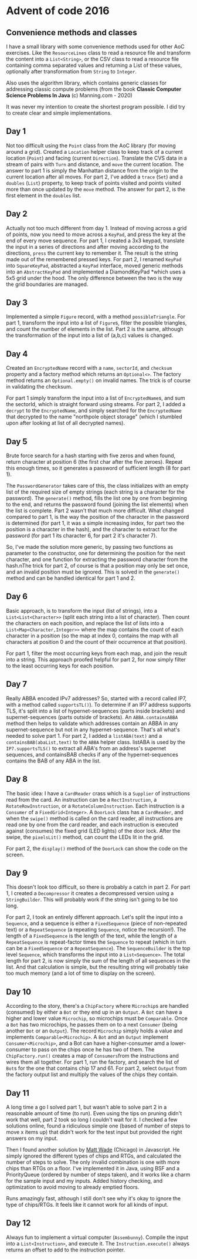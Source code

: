 # Advent of code 2016

## Convenience methods and classes
I have a small library with some convenience methods used for other AoC exercises. Like the ```ResourceLines``` class 
to read a resource file and transform the content into a ```List<String>```, or the CSV class to read a resource 
file containing comma separated values and returning a List of these values, optionally after transformation from 
```String``` to ```Integer```.

Also uses the algorithm library, which contains generic classes for addressing classic compute problems (from the book 
**Classic Computer Science Problems In Java** (c) Manning.com - 2020) 

It was never my intention to create the shortest program possible. I did try to create clear and simple implementations.

## Day 1
Not too difficult using the ```Point``` class from the AoC library (for moving around a grid). Created a ```Location``` 
helper class to keep track of a current location (```Point```) and facing (current ```Direction```). Translate the CVS 
data in a stream of pairs with ```Turn``` and distance, and ```move``` the current location.
The answer to part 1 is simply the Manhattan distance from the origin to the current location after all moves.
For part 2, I've added a ```trace``` (```Set```) and a ```doubles``` (```List```) property, to keep track of points 
visited and points visited more than once updated by the ```move``` method. The answer for part 2, is the first element 
in the ```doubles``` list.

## Day 2
Actually not too much different from day 1. Instead of moving across a grid of points, now you need to move across a
```KeyPad```, and press the key at the end of every move sequence. For part 1, I created a 3x3 keypad, translate the
input in a series of directions and after moving according to the directions, ```press``` the current key to 
remember it. The result is the string made out of the remembered pressed keys.
For part 2, I renamed ```KeyPad``` into ```SquareKeyPad```, abstracted a ```KeyPad``` interface, moved generic methods
into an ```AbstractKeyPad``` and implemented a DiamondKeyPad *which uses a 5x5 grid under the hood. The only
difference between the two is the way the grid boundaries are managed.

## Day 3
Implemented a simple ```Figure``` record, with a method ```possibleTriangle```. For part 1, transform the input
into a list of ```Figure```s, filter the possible triangles, and count the number of elements in the list.
Part 2 is the same, although the transformation of the input into a list of (a,b,c) values is changed.

## Day 4
Created an ```EncryptedName``` record with a ```name```, ```sectorId```, and ```checksum``` property and a factory
method which returns an ```Optional<>```. The factory method returns an ```Optional.empty()``` on invalid names. The 
trick is of course in validating the checksum.

For part 1 simply transform the input into a list of ```EncryptedName```s, and sum the sectorId, which is straight 
forward using streams. For part 2, I added a ```decrypt``` to the ```EncryptedName```, and simply searched for the
```EncryptedName``` that decrypted to the name "northpole object storage" (which I stumbled upon after looking at list 
of all decrypted names).

## Day 5
Brute force search for a hash starting with five zeros and when found, return character at position 6 (the first 
char after the five zeroes). Repeat this enough times, so it generates a password of sufficient length (8 for part 1). 

The ```PasswordGenerator``` takes care of this, the class initializes with an empty list of the required size of
empty strings (each string is a character for the password). The ```generate()``` method, fills the list one by one
from beginning to the end, and returns the password found (joining the list elements) when the list is complete.
Part 2 wasn't that much more difficult. What changed compared to part 1, is the way the position of the character
in the password is determined (for part 1, it was a simple increasing index, for part two the position is a character 
in the hash), and the character to extract for the password (for part 1 its character 6, for part 2 it's character 7).

So, I've made the solution more generic, by passing two functions as parameter to the constructor, one for determining
the position for the next character, and one function for extracting the password character from the hash.nThe trick
for part 2, of course is that a position may only be set once, and an invalid position must be ignored. This is solved
in the ```generate()``` method and can be handled identical for part 1 and 2.

## Day 6
Basic approach, is to transform the input (list of strings), into a ```List<List<Character>>``` (split each string 
into a list of character). Then count the characters on each position, and replace the list of lists into a 
```List<Map<Character,Integer>>``` where the map contains the count of each character in a position (so the map
at index 0, contains the map with all characters at position 0 and the count of their occurrence at that position).

For part 1, filter the most occurring keys from each map, and join the result into a string. This approach proofed 
helpful for part 2, for now simply filter to the least occurring keys for each position.

## Day 7
Really ABBA encoded IPv7 addresses? So, started with a record called IP7, with a method called ```supportsTL()```).
To determine if an IP7 address supports TLS, it's split into a list of hypernet-sequences (parts inside brackets) and
supernet-sequences (parts outside of brackets). An ```ABBA.containsABBA``` method then helps to validate which 
addresses contain an ABBA in any supernet-sequence but not in any hypernet-sequence. That's all what's needed to solve 
part 1. For part 2, I added a ```listABA(text)``` and a ```containsBAB(abaList,text)``` to the ```ABBA``` helper class. 
listABA is used by the ```IP7.supportsTLS()``` to extract all ABA's from an address's supernet sequences, and 
containsBAB checks if any of the hypernet-sequences contains the BAB of any ABA in the list.

## Day 8
The basic idea: I have a ```CardReader``` crass which is a ```Supplier``` of instructions read from the card. An
instruction can be a ```RectInstruction```, a ```RotateRowInstruction```, or a ```RotateColumnInstruction```. Each
instruction is a ```Consumer``` of a ```FixedGrid<Integer>```. A ```DoorLock``` class has a ```CardReader```, and
when the ```swipe()``` method is called on the card reader, all instructions are read one by one from the card
reader, and each instruction is executed against (consumes) the fixed grid (LED lights) of the door lock. After the 
swipe, the ```pixelsLit()``` method, can count the LEDs lit in the grid.

For part 2, the ```display()``` method of the ```DoorLock``` can show the code on the screen.

## Day 9
This doesn't look too difficult, so there is probably a catch in part 2. For part 1, I created a ```Decompressor```
it creates a decompressed version using a ```StringBuilder```. This will probably work if the string isn't going to be
too long.

For part 2, I took an entirely different approach. Let's split the input into a ```Sequence```, and a sequence is 
either a ```FixedSequence``` (piece of non-repeated text) or a ```RepeatSequence``` (a repeating ```Sequence```, notice 
the recursion!). The length of a ```FixedSequence``` is the length of the text, while the length of a 
```RepeatSequence``` is repeat-factor times the ```Sequence``` to repeat (which in turn can be a ```FixedSequence``` or 
a ```RepeatSequence```). The ```SequenceBuilder``` is the top level ```Sequence```, which transforms the input into
a ```List<Sequence>```. The total length for part 2, is now simply the sum of the length of all sequences in the list.
And that calculation is simple, but the resulting string will probably take too much memory (and a lot of time to
display on the screen).

## Day 10
According to the story, there's a ```ChipFactory``` where ```Microchip```s are handled (consumed) by either a ```Bot``` 
or they end up in an ```Output```. A ```Bot``` can have a higher and lower value ```Microchip```, so microchips must
be ```Comparable```. Once a ```Bot``` has two microchips, he passes them on to a next ```Consumer```  (being another 
```Bot``` or an ```Output```).
The record ```Microchip``` simply holds a value and implements ```Comparable<Microchip>```. A ```Bot``` and an 
```Output``` implement ```Consumer<Microchip>```, and a Bot can have a higher-consumer amd a lower-consumer to pass
on the chips once he has two of them. The ```ChipFactory.run()``` creates a map of ```Consumers```from the instructions
and wires them all together. 
For part 1, run the factory, and search the list of ```Bot```s for the one that contains chip 17 and 61. For part 2,
select ```Output``` from the factory output list and multiply the values of the chips they contain.

## Day 11
A long time a go I solved part 1, but wasn't able to solve part 2 in a reasonable amount of time (to run). Even using
the tips on pruning didn't work that well, part 2 took so long I couldn't wait for it. I checked a few solutions
online, found a ridiculous simple one (based of number of steps to move x items up) that didn't work for the test 
input but provided the right answers on my input.

Then I found another solution by [Matt Wade](https://github.com/romellem/advent-of-code/blob/master/2016/11/notes.txt) 
(Chicago) in Javascript. He simply ignored the different types of chips and RTGs, and calculated the number of steps 
to solve. The only invalid combination is one with more chips than RTGs on a floor. I've implemented it in Java, using 
BSF and a PriorityQueue (ordered by number of steps taken), and it works like a charm for the sample input and my 
inputs. Added history checking, and optimization to avoid moving to already emptied floors.

Runs amazingly fast, although I still don't see why it's okay to ignore the type of chips/RTGs. It feels like it cannot
work for all kinds of input.

## Day 12
Always fun to implement a virtual computer (```Assembunny```). Compile the input into a ```List<Instruction>```, and
execute it. The ```Instruction.execute()``` always returns an offset to add to the instruction pointer.



